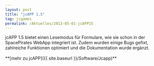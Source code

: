 ```yaml
---
layout: post
title: "jcAPP 1.5"
tag: jcgames
permalink: /Aktuelles/2013-05-01-jcAPP15
---
```


<p><img alt="" class="floatleft" src="{{ site.baseurl }}/assets/pics/jcgames/gallery/diverse/tn2/jcapptabs.png" />jcAPP 1.5 bietet einen Lesemodus für Formulare, wie sie schon in der SpacePirates WebApp integriert ist. Zudem wurden einige Bugs gefixt, zahlreiche Funktionen optimiert und die Dokumentation wurde ergänzt.<br/>
<br/>
**[mehr zu jcAPP]({{ site.baseurl }}/Software/Jcapp)**</p>

